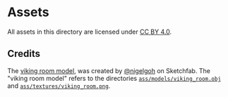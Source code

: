 # Assets

All assets in this directory are licensed under 
[CC BY 4.0](https://creativecommons.org/licenses/by/4.0/).

## Credits

The [viking room model](https://sketchfab.com/3d-models/viking-room-a49f1b8e4f5c4ecf9e1fe7d81915ad38), 
was created by [@nigelgoh](https://sketchfab.com/nigelgoh) on Sketchfab. The "viking room model"
refers to the directories [`ass/models/viking_room.obj`](/ass/models/viking_room.obj) and 
[`ass/textures/viking_room.png`](/ass/textures/viking_room.png).